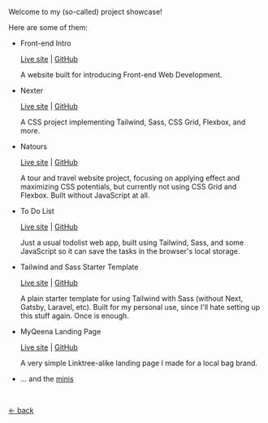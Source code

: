 Welcome to my (so-called) project showcase!

Here are some of them:

-   Front-end Intro

    [Live site](https://mufidu.github.io/frontend-intro) | [GitHub](https://github.com/mufidu/frontend-intro)

    A website built for introducing Front-end Web Development.

-   Nexter

    [Live site](https://mufidu.github.io/nexter) | [GitHub](https://github.com/mufidu/nexter)

    A CSS project implementing Tailwind, Sass, CSS Grid, Flexbox, and more.

-   Natours

    [Live site](https://mufidu.github.io/natours) | [GitHub](https://github.com/mufidu/natours)

    A tour and travel website project, focusing on applying effect and maximizing CSS potentials, but currently not using CSS Grid and Flexbox.
    Built without JavaScript at all.

-   To Do List

    [Live site](https://mufidu.github.io/todolist/) | [GitHub](https://github.com/mufidu/todolist/)

    Just a usual todolist web app, built using Tailwind, Sass, and some JavaScript so it can save the tasks in the browser's local storage.

-   Tailwind and Sass Starter Template

    [Live site](https://mufidu.github.io/tailwind-sass-starter/) | [GitHub](https://github.com/mufidu/tailwind-sass-starter)

    A plain starter template for using Tailwind with Sass (without Next, Gatsby, Laravel, etc). Built for my personal use, since I'll hate setting up this stuff again. Once is enough.

-   MyQeena Landing Page

    [Live site](https://myqeena.my.id) | [GitHub](https://github.com/mufidu/myqeena.my.id)

    A very simple Linktree-alike landing page I made for a local bag brand.

-   ... and the [minis](https://mufidu.github.io/minis)

<br>

[&larr; back](https://mufidu.com)
